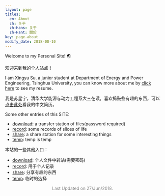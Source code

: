 ```yaml
---
layout: page
titles:
  en: About
  zh: 关于
  zh-Hans: 关于
  zh-Hant: 關於
key: page-about
modify_date: 2018-08-10
---
```


Welcome to my Personal Site! :earth_asia:

欢迎来到我的个人站点！


I am Xingyu Su, a junior student at Department of Energy and Power Engineering, Tsinghua University, you can know more about me by [click here](/resume.html) to see my resume.

我是苏星宇，清华大学能源与动力工程系大三在读，喜欢捣鼓些有趣的东西，可以[点击此处](/resume_zh.html)看我的中文简历。

Some other entries of this SITE:

+ [download](/download): a transfer station of files(password required)
+ [record](/record): some records of slices of life
+ [share](/share): a share station for some interesting things
+ [temp](/temp): temp is temp

本站的一些其他入口：

- [download](/download): 个人文件中转站(需要密码)
- [record](/record): 用于个人记录
- [share](/share): 分享有趣的东西
- [temp](/temp): 临时的选择

<p align="center"><font color="gray">Last Updated on 27/Jun/2018.</font></p>